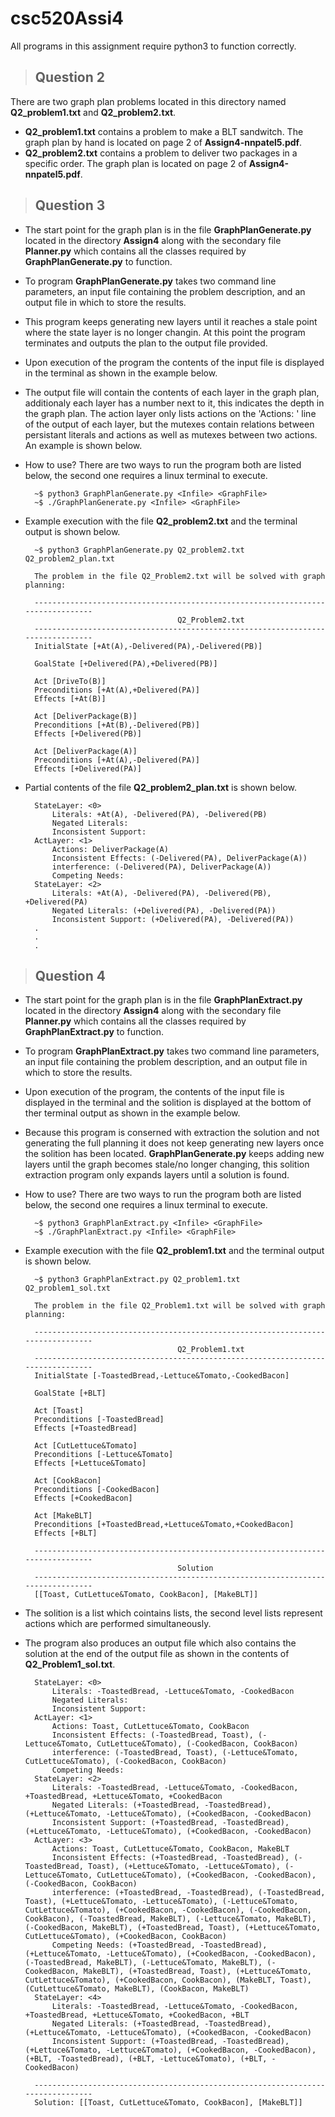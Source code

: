 # csc520Assi4

All programs in this assignment require python3 to function correctly.

> ## Question 2
There are two graph plan problems located in this directory named **Q2_problem1.txt**
and **Q2_problem2.txt**.

* **Q2_problem1.txt** contains a problem to make a BLT sandwitch. The graph plan by
  hand is located on page 2 of **Assign4-nnpatel5.pdf**.
* **Q2_problem2.txt** contains a problem to deliver two packages in a specific order.
  The graph plan is located on page 2 of **Assign4-nnpatel5.pdf**.


> ## Question 3
* The start point for the graph plan is in the file **GraphPlanGenerate.py** located
    in the directory **Assign4** along with the secondary file **Planner.py** which contains all the
    classes required by **GraphPlanGenerate.py** to function.

* To program **GraphPlanGenerate.py** takes two command line parameters, an input file containing
    the problem description, and an output file in which to store the results.

* This program keeps generating new layers until it reaches a stale point where the state
  layer is no longer changin. At this point the program terminates and outputs the plan to
  the output file provided.

* Upon execution of the program the contents of the input file is displayed in the terminal
    as shown in the example below.

* The output file will contain the contents of each layer in the graph plan, additionaly
    each layer has a number next to it, this indicates the depth in the graph plan. The action
    layer only lists actions on the 'Actions: ' line of the output of each layer, but the
    mutexes contain relations between persistant literals and actions as well as mutexes
    between two actions. An example is shown below.

* How to use? There are two ways to run the program both are listed below, the second one requires
    a linux terminal to execute.

        ~$ python3 GraphPlanGenerate.py <Infile> <GraphFile>
        ~$ ./GraphPlanGenerate.py <Infile> <GraphFile>


* Example execution with the file **Q2_problem2.txt** and the terminal output is shown below.

        ~$ python3 GraphPlanGenerate.py Q2_problem2.txt Q2_problem2_plan.txt

        The problem in the file Q2_Problem2.txt will be solved with graph planning:

        --------------------------------------------------------------------------------
                                        Q2_Problem2.txt
        --------------------------------------------------------------------------------
        InitialState [+At(A),-Delivered(PA),-Delivered(PB)]

        GoalState [+Delivered(PA),+Delivered(PB)]

        Act [DriveTo(B)]
        Preconditions [+At(A),+Delivered(PA)]
        Effects [+At(B)]

        Act [DeliverPackage(B)]
        Preconditions [+At(B),-Delivered(PB)]
        Effects [+Delivered(PB)]

        Act [DeliverPackage(A)]
        Preconditions [+At(A),-Delivered(PA)]
        Effects [+Delivered(PA)]

* Partial contents of the file **Q2_problem2_plan.txt** is shown below.

        StateLayer: <0>
            Literals: +At(A), -Delivered(PA), -Delivered(PB)
            Negated Literals: 
            Inconsistent Support: 
        ActLayer: <1>
            Actions: DeliverPackage(A)
            Inconsistent Effects: (-Delivered(PA), DeliverPackage(A))
            interference: (-Delivered(PA), DeliverPackage(A))
            Competing Needs: 
        StateLayer: <2>
            Literals: +At(A), -Delivered(PA), -Delivered(PB), +Delivered(PA)
            Negated Literals: (+Delivered(PA), -Delivered(PA))
            Inconsistent Support: (+Delivered(PA), -Delivered(PA))
        .
        .
        .
        
> ## Question 4
* The start point for the graph plan is in the file **GraphPlanExtract.py** located
    in the directory **Assign4** along with the secondary file **Planner.py** which contains
    all the classes required by **GraphPlanExtract.py** to function.

* To program **GraphPlanExtract.py** takes two command line parameters, an input file containing
    the problem description, and an output file in which to store the results.

* Upon execution of the program, the contents of the input file is displayed in the terminal
  and the solition is displayed at the bottom of ther terminal output as shown in the example below.

* Because this program is conserned with extraction the solution and not generating the full planning
  it does not keep generating new layers once the solition has been located. **GraphPlanGenerate.py**
  keeps adding new layers until the graph becomes stale/no longer changing, this solition
  extraction program only expands layers until a solution is found.

* How to use? There are two ways to run the program both are listed below, the second one requires
    a linux terminal to execute.

        ~$ python3 GraphPlanExtract.py <Infile> <GraphFile>
        ~$ ./GraphPlanExtract.py <Infile> <GraphFile>

* Example execution with the file **Q2_problem1.txt** and the terminal output is shown below.

        ~$ python3 GraphPlanExtract.py Q2_problem1.txt Q2_problem1_sol.txt

        The problem in the file Q2_Problem1.txt will be solved with graph planning:

        --------------------------------------------------------------------------------
                                        Q2_Problem1.txt
        --------------------------------------------------------------------------------
        InitialState [-ToastedBread,-Lettuce&Tomato,-CookedBacon]

        GoalState [+BLT]

        Act [Toast]
        Preconditions [-ToastedBread]
        Effects [+ToastedBread]

        Act [CutLettuce&Tomato]
        Preconditions [-Lettuce&Tomato]
        Effects [+Lettuce&Tomato]

        Act [CookBacon]
        Preconditions [-CookedBacon]
        Effects [+CookedBacon]

        Act [MakeBLT]
        Preconditions [+ToastedBread,+Lettuce&Tomato,+CookedBacon]
        Effects [+BLT]

        --------------------------------------------------------------------------------
                                        Solution
        --------------------------------------------------------------------------------
        [[Toast, CutLettuce&Tomato, CookBacon], [MakeBLT]]

* The solition is a list which cointains lists, the second level lists represent actions
  which are performed simultaneously.
* The program also produces an output file which also contains the solution at the end of
  the output file as shown in the contents of **Q2_Problem1_sol.txt**.

        StateLayer: <0>
            Literals: -ToastedBread, -Lettuce&Tomato, -CookedBacon
            Negated Literals: 
            Inconsistent Support: 
        ActLayer: <1>
            Actions: Toast, CutLettuce&Tomato, CookBacon
            Inconsistent Effects: (-ToastedBread, Toast), (-Lettuce&Tomato, CutLettuce&Tomato), (-CookedBacon, CookBacon)
            interference: (-ToastedBread, Toast), (-Lettuce&Tomato, CutLettuce&Tomato), (-CookedBacon, CookBacon)
            Competing Needs: 
        StateLayer: <2>
            Literals: -ToastedBread, -Lettuce&Tomato, -CookedBacon, +ToastedBread, +Lettuce&Tomato, +CookedBacon
            Negated Literals: (+ToastedBread, -ToastedBread), (+Lettuce&Tomato, -Lettuce&Tomato), (+CookedBacon, -CookedBacon)
            Inconsistent Support: (+ToastedBread, -ToastedBread), (+Lettuce&Tomato, -Lettuce&Tomato), (+CookedBacon, -CookedBacon)
        ActLayer: <3>
            Actions: Toast, CutLettuce&Tomato, CookBacon, MakeBLT
            Inconsistent Effects: (+ToastedBread, -ToastedBread), (-ToastedBread, Toast), (+Lettuce&Tomato, -Lettuce&Tomato), (-Lettuce&Tomato, CutLettuce&Tomato), (+CookedBacon, -CookedBacon), (-CookedBacon, CookBacon)
            interference: (+ToastedBread, -ToastedBread), (-ToastedBread, Toast), (+Lettuce&Tomato, -Lettuce&Tomato), (-Lettuce&Tomato, CutLettuce&Tomato), (+CookedBacon, -CookedBacon), (-CookedBacon, CookBacon), (-ToastedBread, MakeBLT), (-Lettuce&Tomato, MakeBLT), (-CookedBacon, MakeBLT), (+ToastedBread, Toast), (+Lettuce&Tomato, CutLettuce&Tomato), (+CookedBacon, CookBacon)
            Competing Needs: (+ToastedBread, -ToastedBread), (+Lettuce&Tomato, -Lettuce&Tomato), (+CookedBacon, -CookedBacon), (-ToastedBread, MakeBLT), (-Lettuce&Tomato, MakeBLT), (-CookedBacon, MakeBLT), (+ToastedBread, Toast), (+Lettuce&Tomato, CutLettuce&Tomato), (+CookedBacon, CookBacon), (MakeBLT, Toast), (CutLettuce&Tomato, MakeBLT), (CookBacon, MakeBLT)
        StateLayer: <4>
            Literals: -ToastedBread, -Lettuce&Tomato, -CookedBacon, +ToastedBread, +Lettuce&Tomato, +CookedBacon, +BLT
            Negated Literals: (+ToastedBread, -ToastedBread), (+Lettuce&Tomato, -Lettuce&Tomato), (+CookedBacon, -CookedBacon)
            Inconsistent Support: (+ToastedBread, -ToastedBread), (+Lettuce&Tomato, -Lettuce&Tomato), (+CookedBacon, -CookedBacon), (+BLT, -ToastedBread), (+BLT, -Lettuce&Tomato), (+BLT, -CookedBacon)

        --------------------------------------------------------------------------------
        Solution: [[Toast, CutLettuce&Tomato, CookBacon], [MakeBLT]]
